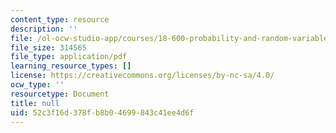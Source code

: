 ```yaml
---
content_type: resource
description: ''
file: /ol-ocw-studio-app/courses/18-600-probability-and-random-variables-fall-2019/52c3f16d378fb8b04699843c41ee4d6f_MIT18_600F19_lec3.pdf
file_size: 314565
file_type: application/pdf
learning_resource_types: []
license: https://creativecommons.org/licenses/by-nc-sa/4.0/
ocw_type: ''
resourcetype: Document
title: null
uid: 52c3f16d-378f-b8b0-4699-843c41ee4d6f
---
```


